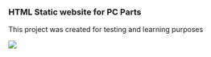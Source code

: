 ### HTML Static website for PC Parts ###
This project was created for testing and learning purposes


[![](https://i.redd.it/cxfgveiw7m891.png)](https://wanna-be-dev.github.io/Pc_parts/)
